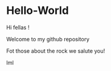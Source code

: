 # Hello-World

Hi fellas !

Welcome to my github repository

Fot those about the rock we salute you!

lml
